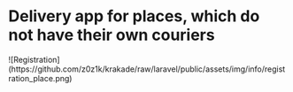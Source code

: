 <h1>Delivery app for places, which do not have their own couriers</h1>
![Registration](https://github.com/z0z1k/krakade/raw/laravel/public/assets/img/info/registration_place.png)